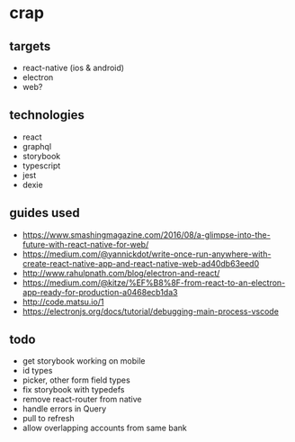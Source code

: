 # crap

## targets
* react-native (ios & android)
* electron
* web?

## technologies
* react
* graphql
* storybook
* typescript
* jest
* dexie

## guides used
* https://www.smashingmagazine.com/2016/08/a-glimpse-into-the-future-with-react-native-for-web/
* https://medium.com/@yannickdot/write-once-run-anywhere-with-create-react-native-app-and-react-native-web-ad40db63eed0
* http://www.rahulpnath.com/blog/electron-and-react/
* https://medium.com/@kitze/%EF%B8%8F-from-react-to-an-electron-app-ready-for-production-a0468ecb1da3
* http://code.matsu.io/1
* https://electronjs.org/docs/tutorial/debugging-main-process-vscode

## todo
* get storybook working on mobile
* id types
* picker, other form field types
* fix storybook with typedefs
* remove react-router from native
* handle errors in Query
* pull to refresh
* allow overlapping accounts from same bank
